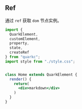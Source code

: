 ## Ref

通过 `ref` 获取 `dom` 节点实例。


```jsx
import {
  QuarkElement,
  customElement,
  property,
  state,
  createRef
} from "quarkc";
import style from "./style.css";


class Home extends QuarkElement {
  render() {
    return(
      <div>markdown</div>
    )
  }
}
```